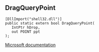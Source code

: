 ## DragQueryPoint

```
[DllImport("shell32.dll")]
public static extern bool DragQueryPoint(
   IntPtr hDrop,
   out POINT ppt
);
```

[Microsoft documentation](https://docs.microsoft.com/en-us/windows/win32/api/shellapi/nf-shellapi-dragquerypoint)
